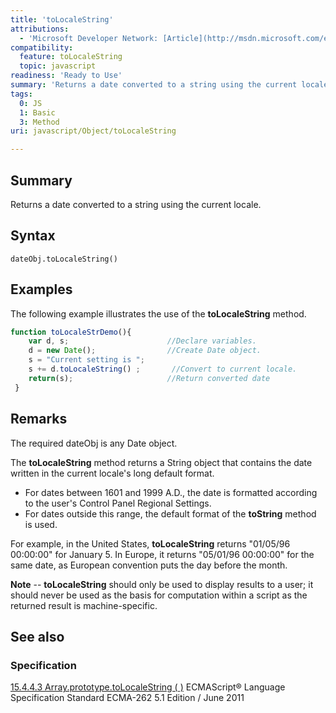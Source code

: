 ```yaml
---
title: 'toLocaleString'
attributions:
  - 'Microsoft Developer Network: [Article](http://msdn.microsoft.com/en-us/library/ie/wb66sb9s(v=vs.94).aspx)'
compatibility:
  feature: toLocaleString
  topic: javascript
readiness: 'Ready to Use'
summary: 'Returns a date converted to a string using the current locale.'
tags:
  0: JS
  1: Basic
  3: Method
uri: javascript/Object/toLocaleString

---
```

## Summary

Returns a date converted to a string using the current locale.

## Syntax

    dateObj.toLocaleString()

## Examples

The following example illustrates the use of the **toLocaleString** method.

``` js
function toLocaleStrDemo(){
    var d, s;                      //Declare variables.
    d = new Date();                //Create Date object.
    s = "Current setting is ";
    s += d.toLocaleString() ;       //Convert to current locale.
    return(s);                     //Return converted date
 }
```

## Remarks

The required dateObj is any Date object.

The **toLocaleString** method returns a String object that contains the date written in the current locale's long default format.

-   For dates between 1601 and 1999 A.D., the date is formatted according to the user's Control Panel Regional Settings.
-   For dates outside this range, the default format of the **toString** method is used.

For example, in the United States, **toLocaleString** returns "01/05/96 00:00:00" for January 5. In Europe, it returns "05/01/96 00:00:00" for the same date, as European convention puts the day before the month.

**Note** -- **toLocaleString** should only be used to display results to a user; it should never be used as the basis for computation within a script as the returned result is machine-specific.

## See also

### Specification

[15.4.4.3 Array.prototype.toLocaleString ( )](http://www.ecma-international.org/ecma-262/5.1/#sec-15.4.4.3) ECMAScript® Language Specification Standard ECMA-262 5.1 Edition / June 2011

